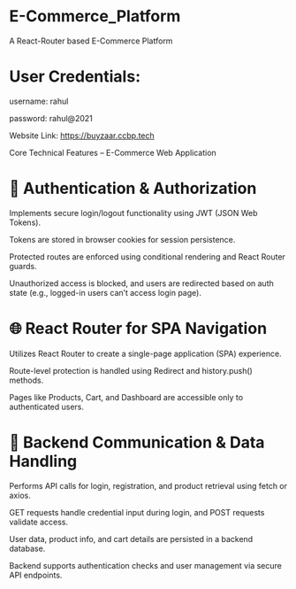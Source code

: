 # E-Commerce_Platform
A React-Router based E-Commerce Platform

# User Credentials: 
  username: rahul
  
  password: rahul@2021

 Website Link: https://buyzaar.ccbp.tech

 Core Technical Features – E-Commerce Web Application
# 🔐 Authentication & Authorization

  Implements secure login/logout functionality using JWT (JSON Web Tokens).

  Tokens are stored in browser cookies for session persistence.

  Protected routes are enforced using conditional rendering and React Router guards.

  Unauthorized access is blocked, and users are redirected based on auth state (e.g., logged-in users can’t access login page).

# 🌐 React Router for SPA Navigation

  Utilizes React Router to create a single-page application (SPA) experience.

  Route-level protection is handled using Redirect and history.push() methods.

  Pages like Products, Cart, and Dashboard are accessible only to authenticated users.

# 📡 Backend Communication & Data Handling

  Performs API calls for login, registration, and product retrieval using fetch or axios.

  GET requests handle credential input during login, and POST requests validate access.

  User data, product info, and cart details are persisted in a backend database.

  Backend supports authentication checks and user management via secure API endpoints.
